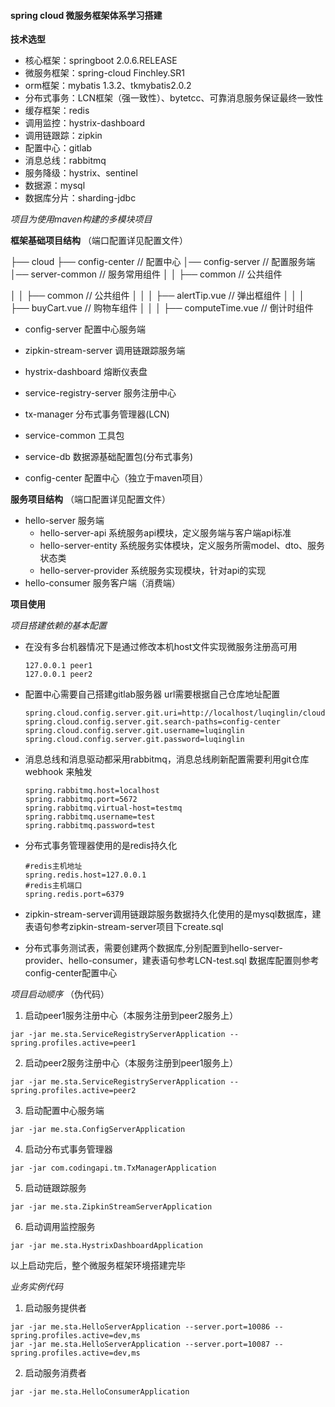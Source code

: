 #### spring cloud 微服务框架体系学习搭建

**技术选型**
* 核心框架：springboot 2.0.6.RELEASE
* 微服务框架：spring-cloud Finchley.SR1
* orm框架：mybatis 1.3.2、tkmybatis2.0.2
* 分布式事务：LCN框架（强一致性）、bytetcc、可靠消息服务保证最终一致性
* 缓存框架：redis
* 调用监控：hystrix-dashboard
* 调用链跟踪：zipkin
* 配置中心：gitlab
* 消息总线：rabbitmq
* 服务降级：hystrix、sentinel
* 数据源：mysql
* 数据库分片：sharding-jdbc


*项目为使用maven构建的多模块项目*


**框架基础项目结构**
（端口配置详见配置文件）

├── cloud
├── config-center // 配置中心
│── config-server // 配置服务端 
│── server-common // 服务常用组件 
│ │ ├── common // 公共组件 

│ │ ├── common // 公共组件 
│ │ │ ├── alertTip.vue // 弹出框组件 
│ │ │ ├── buyCart.vue // 购物车组件 
│ │ │ ├── computeTime.vue // 倒计时组件
* config-server    配置中心服务端
* zipkin-stream-server    调用链跟踪服务端
* hystrix-dashboard    熔断仪表盘
* service-registry-server    服务注册中心
* tx-manager    分布式事务管理器(LCN)

* service-common    工具包
* service-db    数据源基础配置包(分布式事务)
* config-center 配置中心（独立于maven项目）

**服务项目结构**
（端口配置详见配置文件）
* hello-server    服务端
    * hello-server-api    系统服务api模块，定义服务端与客户端api标准
    * hello-server-entity    系统服务实体模块，定义服务所需model、dto、服务状态类
    * hello-server-provider  系统服务实现模块，针对api的实现
* hello-consumer  服务客户端（消费端）

**项目使用**

 *项目搭建依赖的基本配置*

* 在没有多台机器情况下是通过修改本机host文件实现微服务注册高可用
    ```
    127.0.0.1 peer1
    127.0.0.1 peer2
    ```
* 配置中心需要自己搭建gitlab服务器   url需要根据自己仓库地址配置
    ```
    spring.cloud.config.server.git.uri=http://localhost/luqinglin/cloud.git
    spring.cloud.config.server.git.search-paths=config-center
    spring.cloud.config.server.git.username=luqinglin
    spring.cloud.config.server.git.password=luqinglin
    ```
* 消息总线和消息驱动都采用rabbitmq，消息总线刷新配置需要利用git仓库webhook 来触发
    ```
   spring.rabbitmq.host=localhost
   spring.rabbitmq.port=5672
   spring.rabbitmq.virtual-host=testmq
   spring.rabbitmq.username=test
   spring.rabbitmq.password=test
    ```
* 分布式事务管理器使用的是redis持久化
    ```
    #redis主机地址
    spring.redis.host=127.0.0.1
    #redis主机端口
    spring.redis.port=6379
    ```
* zipkin-stream-server调用链跟踪服务数据持久化使用的是mysql数据库，建表语句参考zipkin-stream-server项目下create.sql

* 分布式事务测试表，需要创建两个数据库,分别配置到hello-server-provider、hello-consumer，建表语句参考LCN-test.sql
  数据库配置则参考config-center配置中心
  
  
 *项目启动顺序*
 （伪代码）
 
1. 启动peer1服务注册中心（本服务注册到peer2服务上）
```
jar -jar me.sta.ServiceRegistryServerApplication --spring.profiles.active=peer1
```
2. 启动peer2服务注册中心（本服务注册到peer1服务上）
```
jar -jar me.sta.ServiceRegistryServerApplication --spring.profiles.active=peer2
```
3. 启动配置中心服务端
```
jar -jar me.sta.ConfigServerApplication 
```
4. 启动分布式事务管理器
```
jar -jar com.codingapi.tm.TxManagerApplication
```
5. 启动链跟踪服务
```
jar -jar me.sta.ZipkinStreamServerApplication
```
6. 启动调用监控服务
```
jar -jar me.sta.HystrixDashboardApplication
```
以上启动完后，整个微服务框架环境搭建完毕


 *业务实例代码*
1. 启动服务提供者
 ```
 jar -jar me.sta.HelloServerApplication --server.port=10086 --spring.profiles.active=dev,ms 
 jar -jar me.sta.HelloServerApplication --server.port=10087 --spring.profiles.active=dev,ms 
 ``` 
2. 启动服务消费者
 ```
 jar -jar me.sta.HelloConsumerApplication
 ``` 



